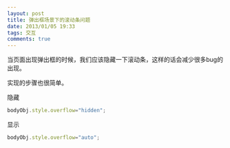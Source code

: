 ```yaml
---
layout: post
title: 弹出框场景下的滚动条问题
date: 2013/01/05 19:33
tags: 交互
comments: true
---
```


当页面出现弹出框的时候，我们应该隐藏一下滚动条，这样的话会减少很多bug的出现。

实现的步骤也很简单。

隐藏
```js
bodyObj.style.overflow="hidden";
```

显示
```js
bodyObj.style.overflow="auto";
```